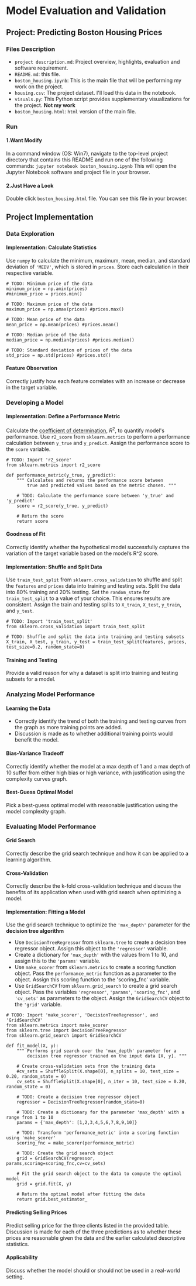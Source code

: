 # Model Evaluation and Validation
## Project: Predicting Boston Housing Prices
### Files Description
- `project description.md`: Project overview, highlights, evaluation and software requirement. 
- `README.md`: this file.
- `boston_housing.ipynb`: This is the main file that will be performing my work on the project.
- `housing.csv`: The project dataset. I'll load this data in the notebook.
- `visuals.py`: This Python script provides supplementary visualizations for the project. **Not my work**
- `boston_housing.html`: `html` version of the main file.

### Run
#### 1.Want Modify
In a command window (OS: Win7), navigate to the top-level project directory that contains this README and run one of the following commands:
`jupyter notebook boston_housing.ipynb`
This will open the Jupyter Notebook software and project file in your browser.
#### 2.Just Have a Look
Double click `boston_housing.html` file. You can see this file in your browser.

## Project Implementation
### Data Exploration
#### Implementation: Calculate Statistics
Use `numpy` to calculate the minimum, maximum, mean, median, and standard deviation of `'MEDV'`, which is stored in `prices`.
Store each calculation in their respective variable.
```
# TODO: Minimum price of the data
minimum_price = np.amin(prices)
#minimum_price = prices.min()

# TODO: Maximum price of the data
maximum_price = np.amax(prices) #prices.max()

# TODO: Mean price of the data
mean_price = np.mean(prices) #prices.mean()

# TODO: Median price of the data
median_price = np.median(prices) #prices.median()

# TODO: Standard deviation of prices of the data
std_price = np.std(prices) #prices.std()
```


#### Feature Observation
Correctly justify how each feature correlates with an increase or decrease in the target variable.
### Developing a Model
#### Implementation: Define a Performance Metric
Calculate the [coefficient of determination](http://stattrek.com/statistics/dictionary.aspx?definition=coefficient_of_determination), $R^2$, to quantify  model's performance.
Use `r2_score` from `sklearn.metrics` to perform a performance calculation between `y_true` and `y_predict`.
Assign the performance score to the `score` variable.
```
# TODO: Import 'r2_score'
from sklearn.metrics import r2_score

def performance_metric(y_true, y_predict):
    """ Calculates and returns the performance score between 
        true and predicted values based on the metric chosen. """
    
    # TODO: Calculate the performance score between 'y_true' and 'y_predict'
    score = r2_score(y_true, y_predict) 
    
    # Return the score
    return score
```


#### Goodness of Fit
Correctly identify whether the hypothetical model successfully captures the variation of the target variable based on the model’s R^2 score.
#### Implementation: Shuffle and Split Data
Use `train_test_split` from `sklearn.cross_validation` to shuffle and split the `features` and `prices` data into training and testing sets.
Split the data into 80% training and 20% testing.
Set the `random_state` for `train_test_split` to a value of your choice. This ensures results are consistent.
Assign the train and testing splits to `X_train`, `X_test`, `y_train`, and `y_test`.
```
# TODO: Import 'train_test_split'
from sklearn.cross_validation import train_test_split

# TODO: Shuffle and split the data into training and testing subsets
X_train, X_test, y_train, y_test = train_test_split(features, prices, test_size=0.2, random_state=0)
```
#### Training and Testing
Provide a valid reason for why a dataset is split into training and testing subsets for a model. 
### Analyzing Model Performance
#### Learning the Data
- Correctly identify the trend of both the training and testing curves from the graph as more training points are added. 
- Discussion is made as to whether additional training points would benefit the model.

#### Bias-Variance Tradeoff
Correctly identify whether the model at a max depth of 1 and a max depth of 10 suffer from either high bias or high variance, with justification using the complexity curves graph.
#### Best-Guess Optimal Model
Pick a best-guess optimal model with reasonable justification using the model complexity graph.
### Evaluating Model Performance
#### Grid Search
Correctly describe the grid search technique and how it can be applied to a learning algorithm.
#### Cross-Validation
Correctly describe the k-fold cross-validation technique and discuss the benefits of its application when used with grid search when optimizing a model.
#### Implementation: Fitting a Model
Use the grid search technique to optimize the `'max_depth'` parameter for the **decision tree algorithm**
- Use `DecisionTreeRegressor` from `sklearn.tree` to create a decision tree regressor object.
    Assign this object to the `'regressor'` variable.
- Create a dictionary for `'max_depth'` with the values from 1 to 10, and assign this to the `'params'` variable.
- Use `make_scorer` from `sklearn.metrics` to create a scoring function object.
    Pass the `performance_metric` function as a parameter to the object.
    Assign this scoring function to the 'scoring_fnc' variable.
- Use `GridSearchCV` from `sklearn.grid_search` to create a grid search object.
    Pass the variables `'regressor'`, `'params'`, `'scoring_fnc'`, and `'cv_sets'` as parameters to the object.
    Assign the `GridSearchCV` object to the `'grid'` variable.
```
# TODO: Import 'make_scorer', 'DecisionTreeRegressor', and 'GridSearchCV'
from sklearn.metrics import make_scorer
from sklearn.tree import DecisionTreeRegressor
from sklearn.grid_search import GridSearchCV

def fit_model(X, y):
    """ Performs grid search over the 'max_depth' parameter for a 
        decision tree regressor trained on the input data [X, y]. """
    
    # Create cross-validation sets from the training data
    #cv_sets = ShuffleSplit(X.shape[0], n_splits = 10, test_size = 0.20, random_state = 0)
    cv_sets = ShuffleSplit(X.shape[0], n_iter = 10, test_size = 0.20, random_state = 0)

    # TODO: Create a decision tree regressor object
    regressor = DecisionTreeRegressor(random_state=0)

    # TODO: Create a dictionary for the parameter 'max_depth' with a range from 1 to 10
    params = {'max_depth': [1,2,3,4,5,6,7,8,9,10]}

    # TODO: Transform 'performance_metric' into a scoring function using 'make_scorer' 
    scoring_fnc = make_scorer(performance_metric)

    # TODO: Create the grid search object
    grid = GridSearchCV(regressor, params,scoring=scoring_fnc,cv=cv_sets)

    # Fit the grid search object to the data to compute the optimal model
    grid = grid.fit(X, y)

    # Return the optimal model after fitting the data
    return grid.best_estimator_
```
#### Predicting Selling Prices
Predict selling price for the three clients listed in the provided table. Discussion is made for each of the three predictions as to whether these prices are reasonable given the data and the earlier calculated descriptive statistics.
#### Applicability
Discuss whether the model should or should not be used in a real-world setting.